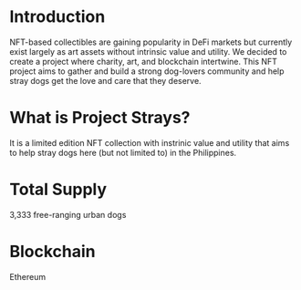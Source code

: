 # Introduction

NFT-based collectibles are gaining popularity in DeFi markets but currently exist largely as art assets without intrinsic value and utility. We decided to create a project where charity, art, and blockchain intertwine. This NFT project aims to gather and build a strong dog-lovers community and help stray dogs get the love and care that they deserve. 

# What is Project Strays?

It is a limited edition NFT collection with instrinic value and utility that aims to help stray dogs here (but not limited to) in the Philippines. 

# Total Supply
3,333 free-ranging urban dogs

# Blockchain
Ethereum 

